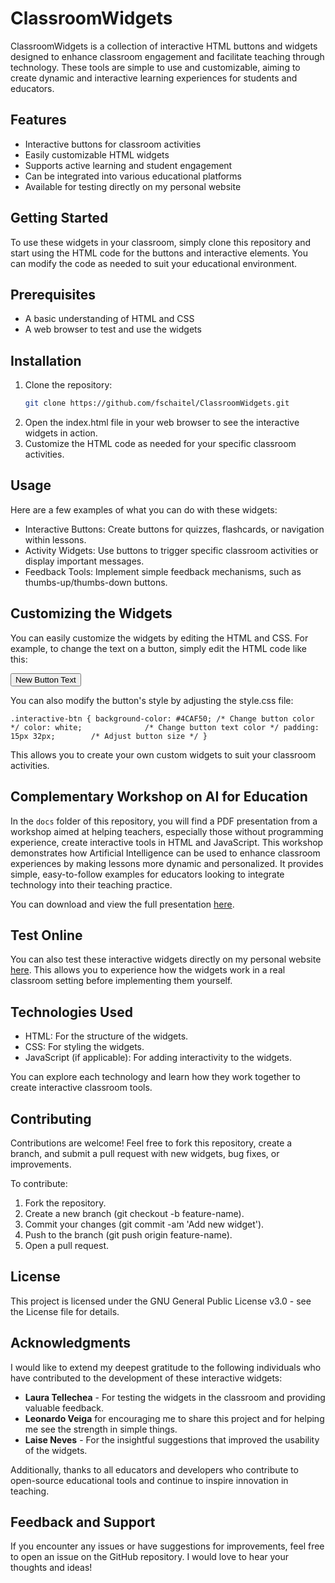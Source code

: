 # ClassroomWidgets

ClassroomWidgets is a collection of interactive HTML buttons and widgets designed to enhance classroom engagement and facilitate teaching through technology. These tools are simple to use and customizable, aiming to create dynamic and interactive learning experiences for students and educators.

## Features

- Interactive buttons for classroom activities
- Easily customizable HTML widgets
- Supports active learning and student engagement
- Can be integrated into various educational platforms
- Available for testing directly on my personal website

## Getting Started

To use these widgets in your classroom, simply clone this repository and start using the HTML code for the buttons and interactive elements. You can modify the code as needed to suit your educational environment.

## Prerequisites

- A basic understanding of HTML and CSS
- A web browser to test and use the widgets

## Installation

1. Clone the repository:
   ```bash
   git clone https://github.com/fschaitel/ClassroomWidgets.git

2. Open the index.html file in your web browser to see the interactive widgets in action.
3. Customize the HTML code as needed for your specific classroom activities.

## Usage

Here are a few examples of what you can do with these widgets:

- Interactive Buttons: Create buttons for quizzes, flashcards, or navigation within lessons.
- Activity Widgets: Use buttons to trigger specific classroom activities or display important messages.
- Feedback Tools: Implement simple feedback mechanisms, such as thumbs-up/thumbs-down buttons.

## Customizing the Widgets

You can easily customize the widgets by editing the HTML and CSS. For example, to change the text on a button, simply edit the HTML code like this:

<button class="interactive-btn">New Button Text</button>

You can also modify the button's style by adjusting the style.css file:

``.interactive-btn {
  background-color: #4CAF50; /* Change button color */
  color: white;              /* Change button text color */
  padding: 15px 32px;        /* Adjust button size */
}``

This allows you to create your own custom widgets to suit your classroom activities.

## Complementary Workshop on AI for Education

In the `docs` folder of this repository, you will find a PDF presentation from a workshop aimed at helping teachers, especially those without programming experience, create interactive tools in HTML and JavaScript. This workshop demonstrates how Artificial Intelligence can be used to enhance classroom experiences by making lessons more dynamic and personalized. It provides simple, easy-to-follow examples for educators looking to integrate technology into their teaching practice.

You can download and view the full presentation [here](./docs/workshop.pdf).

## Test Online

You can also test these interactive widgets directly on my personal website [here](https://www.schaitel.com.br). This allows you to experience how the widgets work in a real classroom setting before implementing them yourself.

## Technologies Used

- HTML: For the structure of the widgets.
- CSS: For styling the widgets.
- JavaScript (if applicable): For adding interactivity to the widgets.

You can explore each technology and learn how they work together to create interactive classroom tools.

## Contributing

Contributions are welcome! Feel free to fork this repository, create a branch, and submit a pull request with new widgets, bug fixes, or improvements.

To contribute:

1. Fork the repository.
2. Create a new branch (git checkout -b feature-name).
3. Commit your changes (git commit -am 'Add new widget').
4. Push to the branch (git push origin feature-name).
5. Open a pull request.

## License

This project is licensed under the GNU General Public License v3.0 - see the License file for details.

## Acknowledgments

I would like to extend my deepest gratitude to the following individuals who have contributed to the development of these interactive widgets:

- **Laura Tellechea** - For testing the widgets in the classroom and providing valuable feedback.
- **Leonardo Veiga** for encouraging me to share this project and for helping me see the strength in simple things.
- **Laise Neves** - For the insightful suggestions that improved the usability of the widgets.

Additionally, thanks to all educators and developers who contribute to open-source educational tools and continue to inspire innovation in teaching.

## Feedback and Support

If you encounter any issues or have suggestions for improvements, feel free to open an issue on the GitHub repository. I would love to hear your thoughts and ideas!
